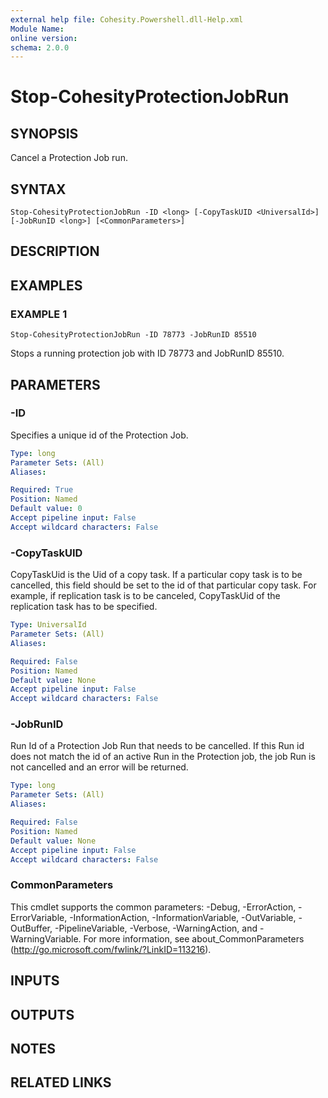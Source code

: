 ```yaml
---
external help file: Cohesity.Powershell.dll-Help.xml
Module Name:
online version:
schema: 2.0.0
---
```


# Stop-CohesityProtectionJobRun

## SYNOPSIS
Cancel a Protection Job run.

## SYNTAX

```
Stop-CohesityProtectionJobRun -ID <long> [-CopyTaskUID <UniversalId>] [-JobRunID <long>] [<CommonParameters>]
```

## DESCRIPTION

## EXAMPLES

### EXAMPLE 1
```
Stop-CohesityProtectionJobRun -ID 78773 -JobRunID 85510
```

Stops a running protection job with ID 78773 and JobRunID 85510.

## PARAMETERS

### -ID
Specifies a unique id of the Protection Job.

```yaml
Type: long
Parameter Sets: (All)
Aliases:

Required: True
Position: Named
Default value: 0
Accept pipeline input: False
Accept wildcard characters: False
```

### -CopyTaskUID
CopyTaskUid is the Uid of a copy task.
If a particular copy task is to be cancelled, this field should be set to the id of that particular copy task.
For example, if replication task is to be canceled, CopyTaskUid of the replication task has to be specified.

```yaml
Type: UniversalId
Parameter Sets: (All)
Aliases:

Required: False
Position: Named
Default value: None
Accept pipeline input: False
Accept wildcard characters: False
```

### -JobRunID
Run Id of a Protection Job Run that needs to be cancelled.
If this Run id does not match the id of an active Run in the Protection job, the job Run is not cancelled and an error will be returned.

```yaml
Type: long
Parameter Sets: (All)
Aliases:

Required: False
Position: Named
Default value: None
Accept pipeline input: False
Accept wildcard characters: False
```

### CommonParameters
This cmdlet supports the common parameters: -Debug, -ErrorAction, -ErrorVariable, -InformationAction, -InformationVariable, -OutVariable, -OutBuffer, -PipelineVariable, -Verbose, -WarningAction, and -WarningVariable.
For more information, see about_CommonParameters (http://go.microsoft.com/fwlink/?LinkID=113216).

## INPUTS

## OUTPUTS

## NOTES

## RELATED LINKS
